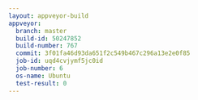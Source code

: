 ```yaml
---
layout: appveyor-build
appveyor:
  branch: master
  build-id: 50247852
  build-number: 767
  commit: 3f01fa46d93da651f2c549b467c296a13e2e0f85
  job-id: uqd4cvjymf5jc0id
  job-number: 6
  os-name: Ubuntu
  test-result: 0
---
```

